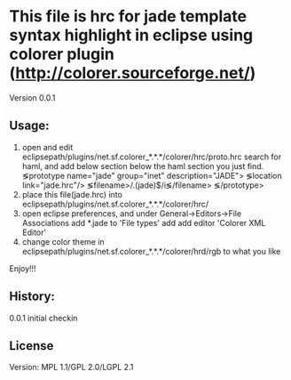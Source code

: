 # This file is hrc for jade template syntax highlight in eclipse using colorer plugin (http://colorer.sourceforge.net/)

Version 0.0.1

## Usage:
  1. open and edit eclipsepath/plugins/net.sf.colorer_\*\.\*\.\*/colorer/hrc/proto\.hrc search for haml, and add below section below the haml section you just find.
        &lg;prototype name="jade" group="inet" description="JADE"&gt;
          &lg;location link="jade.hrc"/&gt;
          &lg;filename&gt;/\.(jade)$/i&lg;/filename&gt;
        &lg;/prototype&gt;
  2. place this file(jade.hrc) into eclipsepath/plugins/net.sf.colorer_\*\.\*\.\*/colorer/hrc/
  3. open eclipse preferences, and under General-&gt;Editors-&gt;File Associations add *.jade to 'File types' add add editor 'Colorer XML Editor'
  4. change color theme in eclipsepath/plugins/net.sf.colorer_\*\.\*.\*/colorer/hrd/rgb to what you like
  
  Enjoy!!!

## History:
  0.0.1 initial checkin

## License
  Version: MPL 1.1/GPL 2.0/LGPL 2.1

